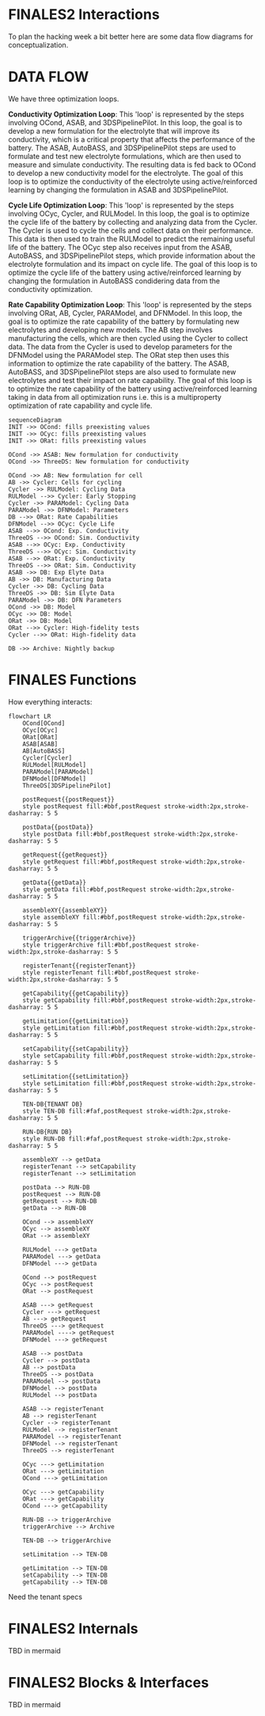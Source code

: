 # FINALES2 Interactions

To plan the hacking week a bit better here are some data flow diagrams for conceptualization.

# DATA FLOW
We have three optimization loops.

**Conductivity Optimization Loop**: This 'loop' is represented by the steps involving OCond, ASAB, and 3DSPipelinePilot. In this loop, the goal is to develop a new formulation for the electrolyte that will improve its conductivity, which is a critical property that affects the performance of the battery. The ASAB, AutoBASS, and 3DSPipelinePilot steps are used to formulate and test new electrolyte formulations, which are then used to measure and simulate conductivity. The resulting data is fed back to OCond to develop a new conductivity model for the electrolyte. The goal of this loop is to optimize the conductivity of the electrolyte using active/reinforced learning by changing the formulation in ASAB and 3DSPipelinePilot.

**Cycle Life Optimization Loop**: This 'loop' is represented by the steps involving OCyc, Cycler, and RULModel. In this loop, the goal is to optimize the cycle life of the battery by collecting and analyzing data from the Cycler. The Cycler is used to cycle the cells and collect data on their performance. This data is then used to train the RULModel to predict the remaining useful life of the battery. The OCyc step also receives input from the ASAB, AutoBASS, and 3DSPipelinePilot steps, which provide information about the electrolyte formulation and its impact on cycle life. The goal of this loop is to optimize the cycle life of the battery using active/reinforced learning by changing the formulation in AutoBASS condidering data from the conductivity optimization.

**Rate Capability Optimization Loop**: This 'loop' is represented by the steps involving ORat, AB, Cycler, PARAModel, and DFNModel. In this loop, the goal is to optimize the rate capability of the battery by formulating new electrolytes and developing new models. The AB step involves manufacturing the cells, which are then cycled using the Cycler to collect data. The data from the Cycler is used to develop parameters for the DFNModel using the PARAModel step. The ORat step then uses this information to optimize the rate capability of the battery. The ASAB, AutoBASS, and 3DSPipelinePilot steps are also used to formulate new electrolytes and test their impact on rate capability. The goal of this loop is to optimize the rate capability of the battery using active/reinforced learning taking in data from all optimization runs i.e. this is a multiproperty optimization of rate capability and cycle life.

```mermaid
sequenceDiagram
INIT ->> OCond: fills preexisting values
INIT ->> OCyc: fills preexisting values
INIT ->> ORat: fills preexisting values

OCond ->> ASAB: New formulation for conductivity
OCond ->> ThreeDS: New formulation for conductivity

OCond ->> AB: New formulation for cell
AB ->> Cycler: Cells for cycling
Cycler ->> RULModel: Cycling Data
RULModel -->> Cycler: Early Stopping
Cycler ->> PARAModel: Cycling Data
PARAModel ->> DFNModel: Parameters
DB -->> ORat: Rate Capabilities
DFNModel -->> OCyc: Cycle Life
ASAB -->> OCond: Exp. Conductivity
ThreeDS -->> OCond: Sim. Conductivity
ASAB -->> OCyc: Exp. Conductivity
ThreeDS -->> OCyc: Sim. Conductivity
ASAB -->> ORat: Exp. Conductivity
ThreeDS -->> ORat: Sim. Conductivity
ASAB ->> DB: Exp Elyte Data
AB ->> DB: Manufacturing Data
Cycler ->> DB: Cycling Data
ThreeDS ->> DB: Sim Elyte Data
PARAModel ->> DB: DFN Parameters
OCond ->> DB: Model
OCyc ->> DB: Model
ORat ->> DB: Model
ORat -->> Cycler: High-fidelity tests
Cycler -->> ORat: High-fidelity data

DB ->> Archive: Nightly backup
```

# FINALES Functions

How everything interacts:

```mermaid
flowchart LR
    OCond[OCond]
    OCyc[OCyc]
    ORat[ORat]
    ASAB[ASAB]
    AB[AutoBASS]
    Cycler[Cycler]
    RULModel[RULModel]
    PARAModel[PARAModel]
    DFNModel[DFNModel]
    ThreeDS[3DSPipelinePilot]

    postRequest{{postRequest}}
    style postRequest fill:#bbf,postRequest stroke-width:2px,stroke-dasharray: 5 5

    postData{{postData}}
    style postData fill:#bbf,postRequest stroke-width:2px,stroke-dasharray: 5 5

    getRequest{{getRequest}}
    style getRequest fill:#bbf,postRequest stroke-width:2px,stroke-dasharray: 5 5

    getData{{getData}}
    style getData fill:#bbf,postRequest stroke-width:2px,stroke-dasharray: 5 5

    assembleXY{{assembleXY}}
    style assembleXY fill:#bbf,postRequest stroke-width:2px,stroke-dasharray: 5 5

    triggerArchive{{triggerArchive}}
    style triggerArchive fill:#bbf,postRequest stroke-width:2px,stroke-dasharray: 5 5

    registerTenant{{registerTenant}}
    style registerTenant fill:#bbf,postRequest stroke-width:2px,stroke-dasharray: 5 5

    getCapability{{getCapability}}
    style getCapability fill:#bbf,postRequest stroke-width:2px,stroke-dasharray: 5 5

    getLimitation{{getLimitation}}
    style getLimitation fill:#bbf,postRequest stroke-width:2px,stroke-dasharray: 5 5

    setCapability{{setCapability}}
    style setCapability fill:#bbf,postRequest stroke-width:2px,stroke-dasharray: 5 5

    setLimitation{{setLimitation}}
    style setLimitation fill:#bbf,postRequest stroke-width:2px,stroke-dasharray: 5 5

    TEN-DB{TENANT DB}
    style TEN-DB fill:#faf,postRequest stroke-width:2px,stroke-dasharray: 5 5

    RUN-DB{RUN DB}
    style RUN-DB fill:#faf,postRequest stroke-width:2px,stroke-dasharray: 5 5

    assembleXY --> getData
    registerTenant --> setCapability
    registerTenant --> setLimitation

    postData --> RUN-DB
    postRequest --> RUN-DB
    getRequest --> RUN-DB
    getData --> RUN-DB

    OCond --> assembleXY
    OCyc --> assembleXY
    ORat --> assembleXY

    RULModel ---> getData
    PARAModel ---> getData
    DFNModel ---> getData

    OCond --> postRequest
    OCyc --> postRequest
    ORat --> postRequest

    ASAB ---> getRequest
    Cycler ---> getRequest
    AB ---> getRequest
    ThreeDS ---> getRequest
    PARAModel ----> getRequest
    DFNModel ---> getRequest

    ASAB --> postData
    Cycler --> postData
    AB --> postData
    ThreeDS --> postData
    PARAModel --> postData
    DFNModel --> postData
    RULModel --> postData

    ASAB --> registerTenant
    AB --> registerTenant
    Cycler --> registerTenant
    RULModel --> registerTenant
    PARAModel --> registerTenant
    DFNModel --> registerTenant
    ThreeDS --> registerTenant

    OCyc ---> getLimitation
    ORat ---> getLimitation
    OCond ---> getLimitation

    OCyc ---> getCapability
    ORat ---> getCapability
    OCond ---> getCapability

    RUN-DB --> triggerArchive
    triggerArchive --> Archive

    TEN-DB --> triggerArchive

    setLimitation --> TEN-DB
    
    getLimitation --> TEN-DB
    setCapability --> TEN-DB
    getCapability --> TEN-DB
```

Need the tenant specs

# FINALES2 Internals

TBD in mermaid


# FINALES2 Blocks & Interfaces

TBD in mermaid

